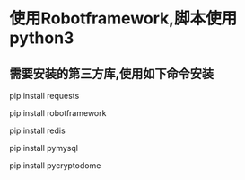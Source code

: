 # 使用Robotframework,脚本使用python3

## 需要安装的第三方库,使用如下命令安装
pip install requests

pip install robotframework

pip install redis

pip install pymysql

pip install pycryptodome


